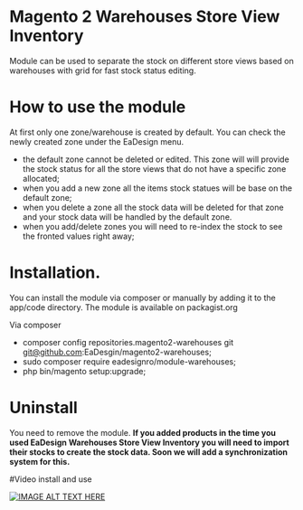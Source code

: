 # Magento 2 Warehouses Store View Inventory

Module can be used to separate the stock on different store views based on warehouses with grid for fast stock status editing.

# How to use the module

At first only one zone/warehouse is created by default. You can check the newly created zone under the EaDesign menu.

* the default zone cannot be deleted or edited. This zone will will provide the stock status for all the store views that do not have a specific zone allocated;
* when you add a new zone all the items stock statues will be base on the default zone;
* when you delete a zone all the stock data will be deleted for that zone and your stock data will be handled by the default zone.
* when you add/delete zones you will need to re-index the stock to see the fronted values right away;

# Installation. 

You can install the module via composer or manually by adding it to the app/code directory. The module is available on packagist.org

Via composer

- composer config repositories.magento2-warehouses git git@github.com:EaDesgin/magento2-warehouses;
- sudo composer require eadesignro/module-warehouses;
- php bin/magento setup:upgrade;

# Uninstall 

You need to remove the module. 
**If you added products in the time you used EaDesign Warehouses Store View Inventory you will need to import their stocks to create the stock data. Soon we will add a synchronization system for this.**

#Video install and use

[![IMAGE ALT TEXT HERE](https://img.youtube.com/vi/Or49WH8diT4/0.jpg)](https://www.youtube.com/watch?v=Or49WH8diT4)
